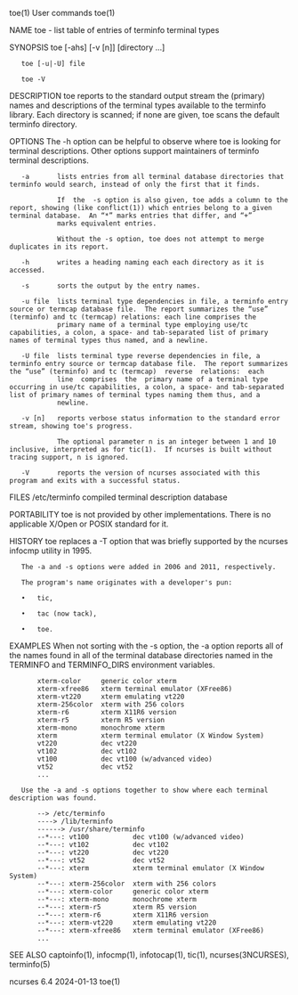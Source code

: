 toe(1)                                                                                         User commands                                                                                         toe(1)

NAME
       toe - list table of entries of terminfo terminal types

SYNOPSIS
       toe [-ahs] [-v [n]] [directory ...]

       toe [-u|-U] file

       toe -V

DESCRIPTION
       toe reports to the standard output stream the (primary) names and descriptions of the terminal types available to the terminfo library.  Each directory is scanned; if none are given, toe scans the
       default terminfo directory.

OPTIONS
       The -h option can be helpful to observe where toe is looking for terminal descriptions.  Other options support maintainers of terminfo terminal descriptions.

       -a       lists entries from all terminal database directories that terminfo would search, instead of only the first that it finds.

                If  the  -s option is also given, toe adds a column to the report, showing (like conflict(1)) which entries belong to a given terminal database.  An “*” marks entries that differ, and “+”
                marks equivalent entries.

                Without the -s option, toe does not attempt to merge duplicates in its report.

       -h       writes a heading naming each each directory as it is accessed.

       -s       sorts the output by the entry names.

       -u file  lists terminal type dependencies in file, a terminfo entry source or termcap database file.  The report summarizes the “use” (terminfo) and tc (termcap) relations: each line comprises the
                primary name of a terminal type employing use/tc capabilities, a colon, a space- and tab-separated list of primary names of terminal types thus named, and a newline.

       -U file  lists terminal type reverse dependencies in file, a terminfo entry source or termcap database file.  The report summarizes the “use” (terminfo) and tc (termcap)  reverse  relations:  each
                line  comprises  the  primary name of a terminal type occurring in use/tc capabilities, a colon, a space- and tab-separated list of primary names of terminal types naming them thus, and a
                newline.

       -v [n]   reports verbose status information to the standard error stream, showing toe's progress.

                The optional parameter n is an integer between 1 and 10 inclusive, interpreted as for tic(1).  If ncurses is built without tracing support, n is ignored.

       -V       reports the version of ncurses associated with this program and exits with a successful status.

FILES
       /etc/terminfo
              compiled terminal description database

PORTABILITY
       toe is not provided by other implementations.  There is no applicable X/Open or POSIX standard for it.

HISTORY
       toe replaces a -T option that was briefly supported by the ncurses infocmp utility in 1995.

       The -a and -s options were added in 2006 and 2011, respectively.

       The program's name originates with a developer's pun:

       •   tic,

       •   tac (now tack),

       •   toe.

EXAMPLES
       When not sorting with the -s option, the -a option reports all of the names found in all of the terminal database directories named in the TERMINFO and TERMINFO_DIRS environment variables.

           xterm-color     generic color xterm
           xterm-xfree86   xterm terminal emulator (XFree86)
           xterm-vt220     xterm emulating vt220
           xterm-256color  xterm with 256 colors
           xterm-r6        xterm X11R6 version
           xterm-r5        xterm R5 version
           xterm-mono      monochrome xterm
           xterm           xterm terminal emulator (X Window System)
           vt220           dec vt220
           vt102           dec vt102
           vt100           dec vt100 (w/advanced video)
           vt52            dec vt52
           ...

       Use the -a and -s options together to show where each terminal description was found.

           --> /etc/terminfo
           ----> /lib/terminfo
           ------> /usr/share/terminfo
           --*---: vt100           dec vt100 (w/advanced video)
           --*---: vt102           dec vt102
           --*---: vt220           dec vt220
           --*---: vt52            dec vt52
           --*---: xterm           xterm terminal emulator (X Window System)
           --*---: xterm-256color  xterm with 256 colors
           --*---: xterm-color     generic color xterm
           --*---: xterm-mono      monochrome xterm
           --*---: xterm-r5        xterm R5 version
           --*---: xterm-r6        xterm X11R6 version
           --*---: xterm-vt220     xterm emulating vt220
           --*---: xterm-xfree86   xterm terminal emulator (XFree86)
           ...

SEE ALSO
       captoinfo(1), infocmp(1), infotocap(1), tic(1), ncurses(3NCURSES), terminfo(5)

ncurses 6.4                                                                                      2024-01-13                                                                                          toe(1)
